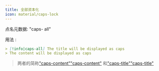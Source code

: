 ```yaml
---
title: 全部资本化
icon: material/caps-lock
---
```


点名元数据: "caps- all"

用法 :

```md
> [!info|caps-all] The title will be displayed as caps
> The content will be displayed as caps
```
> 两者的简称["caps-content"](../content-styling/page-6.md)["caps-content"](../content-styling/page-6.md)
> 和["caps-title"](../title-styling/page-16.md)["caps-title"](../title-styling/page-16.md)
